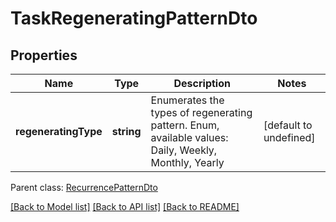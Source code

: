 # TaskRegeneratingPatternDto

## Properties
Name | Type | Description | Notes
------------ | ------------- | ------------- | -------------
**regeneratingType** | **string** | Enumerates the types of regenerating pattern. Enum, available values: Daily, Weekly, Monthly, Yearly | [default to undefined]

 Parent class: [RecurrencePatternDto](RecurrencePatternDto.md)

[[Back to Model list]](README.md#documentation-for-models) [[Back to API list]](README.md#documentation-for-api-endpoints) [[Back to README]](README.md)
